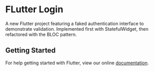 # FLutter Login

A new Flutter project featuring a faked authentication interface to demonstrate validation.
Implemented first with StatefulWidget, then refactored with the BLOC pattern.

## Getting Started

For help getting started with Flutter, view our online
[documentation](https://flutter.io/).
